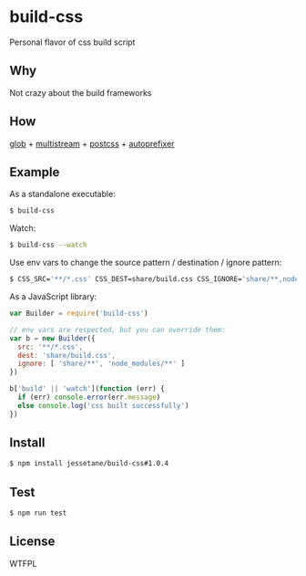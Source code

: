 # build-css
Personal flavor of css build script

## Why
Not crazy about the build frameworks

## How
[glob](https://github.com/isaacs/node-glob) + [multistream](https://github.com/feross/multistream) + [postcss](https://github.com/postcss/postcss) + [autoprefixer](https://github.com/postcss/autoprefixer-core)

## Example
As a standalone executable:
```bash
$ build-css
```

Watch:
```bash
$ build-css --watch
```

Use env vars to change the source pattern / destination / ignore pattern:
```bash
$ CSS_SRC='**/*.css' CSS_DEST=share/build.css CSS_IGNORE='share/**,node_modules/**' build-css
```

As a JavaScript library:
```javascript
var Builder = require('build-css')

// env vars are respected, but you can override them:
var b = new Builder({
  src: '**/*.css',
  dest: 'share/build.css',
  ignore: [ 'share/**', 'node_modules/**' ]
})

b['build' || 'watch'](function (err) {
  if (err) console.error(err.message)
  else console.log('css built successfully')
})
```

## Install
```bash
$ npm install jessetane/build-css#1.0.4
```

## Test
```bash
$ npm run test
```

## License
WTFPL
